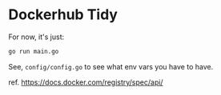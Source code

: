 # Dockerhub Tidy

For now, it's just:

```sh
go run main.go
```

See, `config/config.go` to see what env vars you have to have.

ref. https://docs.docker.com/registry/spec/api/
